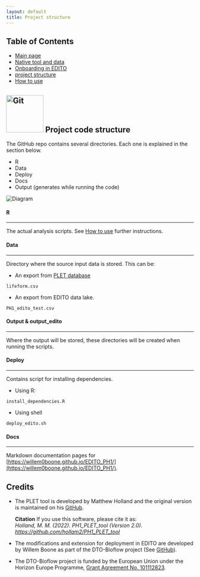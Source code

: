 ```yaml
---
layout: default
title: Project structure
---
```


## Table of Contents
- [Main page](index.md)
- [Native tool and data](PLET.md)
- [Onboarding in EDITO](EDITO.md)
- [project structure](project_structure.md)
- [How to use](usage.md)

## <img src="https://upload.wikimedia.org/wikipedia/commons/9/91/Octicons-mark-github.svg" alt="Git" width="100"/> Project code structure

The GitHub repo contains several directories. Each one is explained in the section below.
- R
- Data
- Deploy 
- Docs
- Output (generates while running the code)

![Diagram](https://docs.google.com/drawings/d/e/2PACX-1vSw8gP0827gjqY11ifvna1NS9Htj1C7dqARLy0KQzLt7azQUFn4BX5gIZ5LwP0jwhmg8EqPGJN_d79c/pub?w=960&h=720)

#### R
----------
The actual analysis scripts. See [How to use](usage.md) further instructions.


#### Data
----------
Directory where the source input data is stored. This can be:
- An export from [PLET database](https://www.dassh.ac.uk/lifeforms/) 
```
lifeform.csv
```

- An export from EDITO data lake. 
```
PH1_edito_test.csv
```

#### Output & output_edito
----------
Where the output will be stored, these directories will be created when running the scripts.


####  Deploy
----------
Contains script for installing dependencies. 
<br>
- Using R: 
```
install_dependencies.R
```
- Using shell
```
deploy_edito.sh
```


#### Docs
----------
Markdown documentation pages for [https://willem0boone.github.io/EDITO_PH1/](https://willem0boone.github.io/EDITO_PH1/).



## Credits
- The PLET tool is developed by Matthew Holland and the original version is maintained on his [GitHub](https://github.com/hollam2/PH1_PLET_tool).

	**Citation**
	If you use this software, please cite it as:<br>
	*Holland, M. M. (2022). PH1_PLET_tool (Version 2.0). https://github.com/hollam2/PH1_PLET_tool*

- The modifications and extension for deployment in EDITO are developed by Willem Boone as part of the DTO-Bioflow project (See [GitHub](https://github.com/willem0boone/EDITO_PH1)).

- The DTO-Bioflow project is funded by the European Union under the Horizon Europe Programme, [Grant Agreement No. 101112823](https://cordis.europa.eu/project/id/101112823/results).